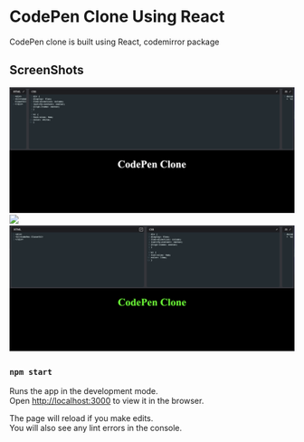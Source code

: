 # CodePen Clone Using React 

CodePen clone is built using React, codemirror package 

## ScreenShots

![](public/img/main-page.png)
![](public/img/main-page2.png)
![](public/img/main-page3.png)


### `npm start`

Runs the app in the development mode.\
Open [http://localhost:3000](http://localhost:3000) to view it in the browser.

The page will reload if you make edits.\
You will also see any lint errors in the console.

